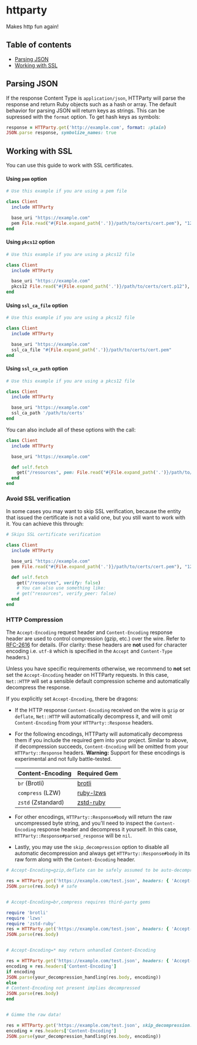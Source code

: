 # httparty

Makes http fun again!

## Table of contents
- [Parsing JSON](#parsing-json)
- [Working with SSL](#working-with-ssl)

## Parsing JSON
If the response Content Type is `application/json`, HTTParty will parse the response and return Ruby objects such as a hash or array. The default behavior for parsing JSON will return keys as strings. This can be supressed with the `format` option. To get hash keys as symbols:

```ruby
response = HTTParty.get('http://example.com', format: :plain)
JSON.parse response, symbolize_names: true
```

## Working with SSL

You can use this guide to work with SSL certificates.

#### Using `pem` option

```ruby
# Use this example if you are using a pem file

class Client
  include HTTParty

  base_uri "https://example.com"
  pem File.read("#{File.expand_path('.')}/path/to/certs/cert.pem"), "123456"
end
```

#### Using `pkcs12` option

```ruby
# Use this example if you are using a pkcs12 file

class Client
  include HTTParty

  base_uri "https://example.com"
  pkcs12 File.read("#{File.expand_path('.')}/path/to/certs/cert.p12"), "123456"
end
```

#### Using `ssl_ca_file` option

```ruby
# Use this example if you are using a pkcs12 file

class Client
  include HTTParty

  base_uri "https://example.com"
  ssl_ca_file "#{File.expand_path('.')}/path/to/certs/cert.pem"
end
```

#### Using `ssl_ca_path` option

```ruby
# Use this example if you are using a pkcs12 file

class Client
  include HTTParty

  base_uri "https://example.com"
  ssl_ca_path '/path/to/certs'
end
```

You can also include all of these options with the call:

```ruby
class Client
  include HTTParty

  base_uri "https://example.com"

  def self.fetch
    get("/resources", pem: File.read("#{File.expand_path('.')}/path/to/certs/cert.pem"), pem_password: "123456")
  end
end
```

### Avoid SSL verification

In some cases you may want to skip SSL verification, because the entity that issued the certificate is not a valid one, but you still want to work with it. You can achieve this through:

```ruby
# Skips SSL certificate verification

class Client
  include HTTParty

  base_uri "https://example.com"
  pem File.read("#{File.expand_path('.')}/path/to/certs/cert.pem"), "123456"

  def self.fetch
    get("/resources", verify: false)
    # You can also use something like:
    # get("resources", verify_peer: false)
  end
end
```

### HTTP Compression

The `Accept-Encoding` request header and `Content-Encoding` response header
are used to control compression (gzip, etc.) over the wire. Refer to
[RFC-2616](https://www.w3.org/Protocols/rfc2616/rfc2616-sec14.html) for details.
(For clarity: these headers are **not** used for character encoding i.e. `utf-8`
which is specified in the `Accept` and `Content-Type` headers.)

Unless you have specific requirements otherwise, we recommend to **not** set
set the `Accept-Encoding` header on HTTParty requests. In this case, `Net::HTTP`
will set a sensible default compression scheme and automatically decompress the response.

If you explicitly set `Accept-Encoding`, there be dragons:

* If the HTTP response `Content-Encoding` received on the wire is `gzip` or `deflate`,
  `Net::HTTP` will automatically decompress it, and will omit `Content-Encoding`
  from your `HTTParty::Response` headers.

* For the following encodings, HTTParty will automatically decompress them if you include
  the required gem into your project. Similar to above, if decompression succeeds,
  `Content-Encoding` will be omitted from your `HTTParty::Response` headers.
  **Warning:** Support for these encodings is experimental and not fully battle-tested.

  | Content-Encoding | Required Gem |
  | --- | --- |
  | `br` (Brotli)      | [brotli](https://rubygems.org/gems/brotli) |
  | `compress` (LZW)   | [ruby-lzws](https://rubygems.org/gems/ruby-lzws) |
  | `zstd` (Zstandard) | [zstd-ruby](https://rubygems.org/gems/zstd-ruby) |

* For other encodings, `HTTParty::Response#body` will return the raw uncompressed byte string,
  and you'll need to inspect the `Content-Encoding` response header and decompress it yourself.
  In this case, `HTTParty::Response#parsed_response` will be `nil`.

* Lastly, you may use the `skip_decompression` option to disable all automatic decompression
  and always get `HTTParty::Response#body` in its raw form along with the `Content-Encoding` header.

```ruby
# Accept-Encoding=gzip,deflate can be safely assumed to be auto-decompressed

res = HTTParty.get('https://example.com/test.json', headers: { 'Accept-Encoding' => 'gzip,deflate,identity' })
JSON.parse(res.body) # safe


# Accept-Encoding=br,compress requires third-party gems

require 'brotli'
require 'lzws'
require 'zstd-ruby'
res = HTTParty.get('https://example.com/test.json', headers: { 'Accept-Encoding' => 'br,compress,zstd' })
JSON.parse(res.body)


# Accept-Encoding=* may return unhandled Content-Encoding

res = HTTParty.get('https://example.com/test.json', headers: { 'Accept-Encoding' => '*' })
encoding = res.headers['Content-Encoding']
if encoding
JSON.parse(your_decompression_handling(res.body, encoding))
else
# Content-Encoding not present implies decompressed
JSON.parse(res.body)
end


# Gimme the raw data!

res = HTTParty.get('https://example.com/test.json', skip_decompression: true)
encoding = res.headers['Content-Encoding']
JSON.parse(your_decompression_handling(res.body, encoding))
```
